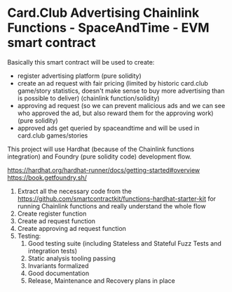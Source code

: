 # Card.Club Advertising Chainlink Functions - SpaceAndTime - EVM smart contract

Basically this smart contract will be used to create:

- register advertising platform (pure solidity)
- create an ad request with fair pricing (limited by historic card.club game/story statistics, doesn't make sense to buy more advertising than is possible to deliver) (chainlink function/solidity)
- approving ad request (so we can prevent malicious ads and we can see who approved the ad, but also reward them for the approving work) (pure solidity)
- approved ads get queried by spaceandtime and will be used in card.club games/stories

This project will use Hardhat (because of the Chainlink functions integration) and Foundry (pure solidity code) development flow.

https://hardhat.org/hardhat-runner/docs/getting-started#overview
https://book.getfoundry.sh/

1. Extract all the necessary code from the https://github.com/smartcontractkit/functions-hardhat-starter-kit for running Chainlink functions and really understand the whole flow
2. Create register function
3. Create ad request function
4. Create approving ad request function
5. Testing:
   1. Good testing suite (including Stateless and Stateful Fuzz Tests and integration tests)
   2. Static analysis tooling passing
   3. Invariants formalized
   4. Good documentation
   5. Release, Maintenance and Recovery plans in place
